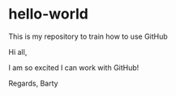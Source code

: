 # hello-world
This is my repository to train how to use GitHub

Hi all,

I am so excited I can work with GitHub!

Regards,
Barty
